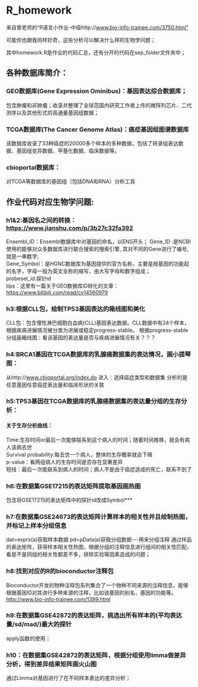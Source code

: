 # R_homework
来自曾老师的“R语言小作业-中级http://www.bio-info-trainee.com/3750.html”

可能你也跟我同样好奇，这些分析可以解决什么样的生物学问题；

其中homework.R是作业的代码汇总，还有分开的代码在sep_folder文件夹中；

## 各种数据库简介： 
### GEO数据库(Gene Expression Ominibus)：基因表达综合数据库；  
包含肿瘤和非肿瘤；收录并整理了全球范国内研究工作者上传的微阵列芯片、二代测序以及其他形式的高通量基因组数据；
### TCGA数据库(The Cancer Genome Atlas)：癌症基因组图谱数据库
该数据库收录了33种癌症的20000多个样本的多种数据，包括了转录组表达数据、基因组变异数据、甲基化数据、临床数据等。
### cbioportal数据库：
对TCGA等数据库的基因组（包括DNA和RNA）分析工具


## 作业代码对应生物学问题:
### h1&2:基因名之间的转换：https://www.jianshu.com/p/3b27c32fa392
Ensembl_ID：Ensembl数据库中对基因的命名，以ENS开头； 
Gene_ID :是NCBI使用的能够对众多数据库进行联合搜索的搜索引擎, 其对不同的Gene进行了编号,就是一串数字;  
Gene_Symbol：是HGNC数据库为基因提供的官方名称，主要是按基因的功能起的名字，字母一般为英文全称的缩写，由大写字母和数字组成；  
probeset_id:探针id  
tips：这里有一篇关于GEO数据库ID转化的文章：https://www.bilibili.com/read/cv14560979

### h3:根据CLL包，绘制TP53基因表达的箱线图和美化
CLL包：包含慢性淋巴细胞白血病(CLL)基因表达数据。CLL数据中有24个样本，根据疾病进展情况被分类为进展或稳定progress-stable。 
根据progress-stable分组画箱线图：看该基因的表达量是否与疾病进展情况有关？？？

### h4:BRCA1基因在TCGA数据库的乳腺癌数据集的表达情况，画小提琴图：
从http://www.cbioportal.org/index.do 进入：选择癌症类型和数据集
分析的是任意基因任意癌症表达量和临床形状的关联

### h5:TP53基因在TCGA数据库的乳腺癌数据集的表达量分组的生存分析：
#### 关于生存分析曲线：
Time:生存时间or最后一次能够联系到这个病人的时间；随着时间推移，就会有病人该病去世    
Survival probability:每去世一个病人，整体的生存概率就会下降   
p-value：看两组病人的生存时间是否存在显著差异     
短线：最后一次能联系到病人的时间；病人不是由于癌症造成的死亡，联系不到了  

### h6:在数据集GSE17215的表达矩阵提取基因画热图 
包含将GSE17215的表达矩阵中的探针id改成Symbol***

### h7:在数据集GSE24673的表达矩阵计算样本的相关性并且绘制热图，并标记上样本分组信息
dat=exprs(a)获取样本数据 
pd=pData(a)获取分组数据---用来分组注释
通过样品的表达矩阵，获得样本相关性热图，根据分组的注释信息进行组间的相关性匹配，看是不是同组的相关性都差不多，排除实验等因素造成的问题；

### h8:找到对应的R的bioconductor注释包 
Bioconductor开发的物种注释包系列集合了一个物种不同来源的注释信息，能够根据基因ID对其进行多种来源的注释，比如说基因的别名，基因的功能等。  
http://www.bio-info-trainee.com/1399.html

### h9:在数据集GSE42872的表达矩阵，挑选出所有样本的(平均表达量/sd/mad/)最大的探针
apply函数的使用；

### h10：在数据集GSE42872的表达矩阵，根据分组使用limma做差异分析，得到差异结果矩阵画火山图
通过Limma对基因进行了在不同样本表达的差异分析；












